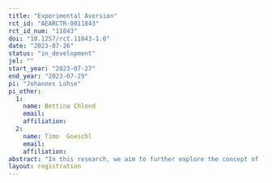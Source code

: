 ```yaml
---
title: "Experimental Aversion"
rct_id: "AEARCTR-0011843"
rct_id_num: "11843"
doi: "10.1257/rct.11843-1.0"
date: "2023-07-26"
status: "in_development"
jel: ""
start_year: "2023-07-27"
end_year: "2023-07-29"
pi: "Johannes Lohse"
pi_other:
  1:
    name: Bettina Chlond
    email: 
    affiliation: 
  2:
    name: Timo  Goeschl
    email: 
    affiliation: 
abstract: "In this research, we aim to further explore the concept of `experiment aversion`: Individuals appear more likely to object on moral grounds to a randomisation between two policies affecting others than to each policy alone. Our further exploration is motivated by contrasting findings. Previous work using a vignette design (Meyer et al, 2019) found evidence in favour of experiment aversion. Our own subsequent work, a pre-registered non-hypothetical experiment found no supporting evidence. We hypothesize that the diverging findings are driven by the fact that in the non-hypothetical experiment, individuals’ experimental payoffs are linked to learning from policy evidence. To test this hypothesis, we propose a follow-up study that employs a vignette design similar to Meyer et al. (2019). Each vignette describes a situation in which a decision maker has to decide between implementing a policy A, a policy B or to conduct a randomized experiment between both policies (A/B) before making a final choice between A and B. In a departure from previous designs, participating individuals are allocated, between subjects, to three different conditions. The baseline condition conceptually replicates Meyer et al. (2019) by asking participants to rate the  moral appropriateness of implementing policies A, B, or a randomization of A/B. In the two treatment conditions we ask participants to indicate instead how the decision maker should act (Treatment 1) or to chose how they would act themselves in lieu of the decision maker (Treatment 2). Examining variations in experimental aversion across these three conditions will help determine whether individuals rate the instrumental value of learning from randomization higher than their possible moral objection."
layout: registration
---
```


